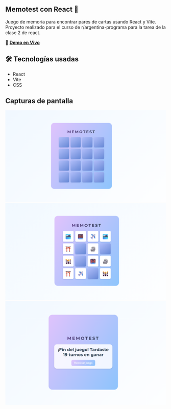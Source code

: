 ## Memotest con React 🎴
Juego de memoria para encontrar pares de cartas usando React y Vite. Proyecto realizado para el curso de r/argentina-programa para la tarea de la clase 2 de react. 

🔗 **[Demo en Vivo]()**  

## 🛠 Tecnologías usadas

- React
- Vite 
- CSS

## Capturas de pantalla 
![Memotest](public/imagenes/memotest.png)  
![Memotest en juego](public/imagenes/memotest-jugando.png)  
![Memotest terminado](public/imagenes/memotest-terminado.png)  